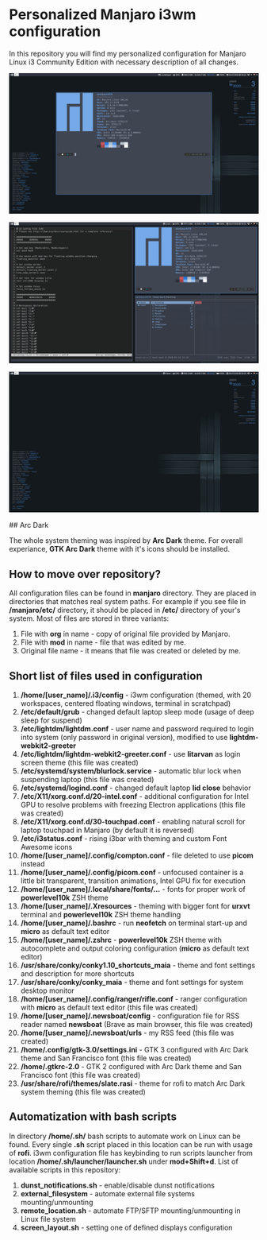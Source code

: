# Personalized Manjaro i3wm configuration

In this repository you will find my personalized configuration for Manjaro Linux i3 Community Edition with necessary description of all changes.

<p align="center">
    <img src="centered_container.png" />
</p>

<p align="center">
    <img src="terminals.png" />
</p>

<p align="center">
    <img src="desktop.png" />
</p>
## Arc Dark

The whole system theming was inspired by **Arc Dark** theme. For overall experiance, **GTK Arc Dark** theme with it's icons should be installed.

## How to move over repository?

All configuration files can be found in **manjaro** directory. They are placed in directories that matches real system paths. For example if you see file in **/manjaro/etc/** directory, it should be placed in **/etc/** directory of your's system. Most of files are stored in three variants: 

1. File with **org** in name - copy of original file provided by Manjaro.
2. File with **mod** in name - file that was edited by me.
3. Original file name - it means that file was created or deleted by me.

## Short list of files used in configuration

1. **/home/[user_name]/.i3/config** - i3wm configuration (themed, with 20 workspaces, centered floating windows, terminal in scratchpad)
2. **/etc/default/grub** - changed default laptop sleep mode (usage of deep sleep for suspend)
3. **/etc/lightdm/lightdm.conf** - user name and password required to login into system (only password in original version), modified to use **lightdm-webkit2-greeter**
4. **/etc/lightdm/lightdm-webkit2-greeter.conf** - use **litarvan** as login screen theme (this file was created)
5. **/etc/systemd/system/blurlock.service** - automatic blur lock when suspending laptop (this file was created)
6. **/etc/systemd/logind.conf** - changed default laptop **lid close** behavior
7. **/etc/X11/xorg.conf.d/20-intel.conf** - additional configuration for Intel GPU to resolve problems with freezing Electron applications (this file was created)
8. **/etc/X11/xorg.conf.d/30-touchpad.conf** - enabling natural scroll for laptop touchpad in Manjaro (by default it is reversed)
9. **/etc/i3status.conf** - rising i3bar with theming and custom Font Awesome icons
10. **/home/[user_name]/.config/compton.conf** - file deleted to use **picom** instead
11. **/home/[user_name]/.config/picom.conf** - unfocused container is a little bit transparent, transition animations, Intel GPU fix for execution
12. **/home/[user_name]/.local/share/fonts/...** - fonts for proper work of **powerlevel10k** ZSH theme
13. **/home/[user_name]/.Xresources** - theming with bigger font for **urxvt** terminal and **powerlevel10k** ZSH theme handling
14. **/home/[user_name]/.bashrc** - run **neofetch** on terminal start-up and **micro** as default text editor
15. **/home/[user_name]/.zshrc** - **powerlevel10k** ZSH theme with autocomplete and output coloring configuration (**micro** as default text editor)
16. **/usr/share/conky/conky1.10_shortcuts_maia** - theme and font settings and description for more shortcuts
17. **/usr/share/conky/conky_maia** - theme and font settings for system desktop monitor
18. **/home/[user_name]/.config/ranger/rifle.conf** - ranger configuration with **micro** as default text editor (this file was created)
19. **/home/[user_name]/.newsboat/config** - configuration file for RSS reader named **newsboat** (Brave as main browser, this file was created)
20. **/home/[user_name]/.newsboat/urls** - my RSS feed (this file was created)
21. **/home/.config/gtk-3.0/settings.ini** - GTK 3 configured with Arc Dark theme and San Francisco font (this file was created)
22. **/home/.gtkrc-2.0** - GTK 2 configured with Arc Dark theme and San Francisco font (this file was created)
23. **/usr/share/rofi/themes/slate.rasi** - theme for rofi to match Arc Dark system theming (this file was created)

## Automatization with bash scripts

In directory **/home/.sh/** bash scripts to automate work on Linux can be found. Every single **.sh** script placed in this location can be run with usage of **rofi**. i3wm configuration file has keybinding to run scripts launcher from location **/home/.sh/launcher/launcher.sh** under **mod+Shift+d**. List of available scripts in this repository:

1. **dunst_notifications.sh** - enable/disable dunst notifications
2. **external_filesystem** - automate external file systems mounting/unmounting
3. **remote_location.sh** - automate FTP/SFTP mounting/unmounting in Linux file system
4. **screen_layout.sh** - setting one of defined displays configuration